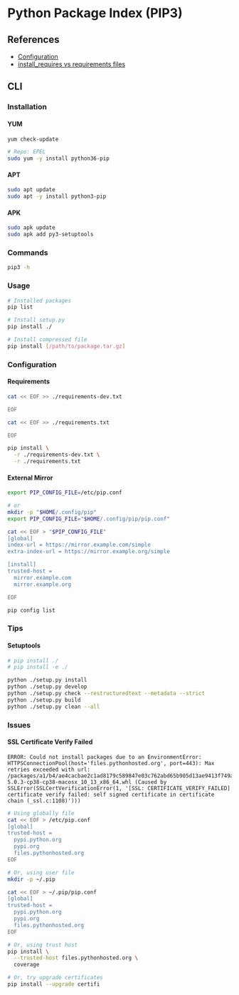 # Python Package Index (PIP3)

## References

- [Configuration](https://pip.pypa.io/en/stable/user_guide/#configuration)
- [install_requires vs requirements files](https://packaging.python.org/discussions/install-requires-vs-requirements/)

## CLI

### Installation

#### YUM

```sh
yum check-update

# Repo: EPEL
sudo yum -y install python36-pip
```

#### APT

```sh
sudo apt update
sudo apt -y install python3-pip
```

#### APK

```sh
sudo apk update
sudo apk add py3-setuptools
```

### Commands

```sh
pip3 -h
```

### Usage

```sh
# Installed packages
pip list

# Install setup.py
pip install ./

# Install compressed file
pip install [/path/to/package.tar.gz]
```

### Configuration

#### Requirements

```sh
cat << EOF >> ./requirements-dev.txt

EOF

cat << EOF >> ./requirements.txt

EOF
```

```sh
pip install \
  -r ./requirements-dev.txt \
  -r ./requirements.txt
```

#### External Mirror

```sh
export PIP_CONFIG_FILE=/etc/pip.conf

# or
mkdir -p "$HOME/.config/pip"
export PIP_CONFIG_FILE="$HOME/.config/pip/pip.conf"
```

```sh
cat << EOF > "$PIP_CONFIG_FILE"
[global]
index-url = https://mirror.example.com/simple
extra-index-url = https://mirror.example.org/simple

[install]
trusted-host =
  mirror.example.com
  mirror.example.org

EOF
```

```sh
pip config list
```

### Tips

#### Setuptools

```sh
# pip install ./
# pip install -e ./

python ./setup.py install
python ./setup.py develop
python ./setup.py check --restructuredtext --metadata --strict
python ./setup.py build
python ./setup.py clean --all
```

### Issues

#### SSL Certificate Verify Failed

```log
ERROR: Could not install packages due to an EnvironmentError: HTTPSConnectionPool(host='files.pythonhosted.org', port=443): Max retries exceeded with url: /packages/a1/b4/ae4cacbae2c1ad8179c589847e03c762abd65b905d13ae9413f749a71591/coverage-5.0.3-cp38-cp38-macosx_10_13_x86_64.whl (Caused by SSLError(SSLCertVerificationError(1, '[SSL: CERTIFICATE_VERIFY_FAILED] certificate verify failed: self signed certificate in certificate chain (_ssl.c:1108)')))
```

```sh
# Using globally file
cat << EOF > /etc/pip.conf
[global]
trusted-host =
  pypi.python.org
  pypi.org
  files.pythonhosted.org
EOF

# Or, using user file
mkdir -p ~/.pip

cat << EOF > ~/.pip/pip.conf
[global]
trusted-host =
  pypi.python.org
  pypi.org
  files.pythonhosted.org
EOF

# Or, using trust host
pip install \
  --trusted-host files.pythonhosted.org \
  coverage
```

```sh
# Or, try upgrade certificates
pip install --upgrade certifi
```
